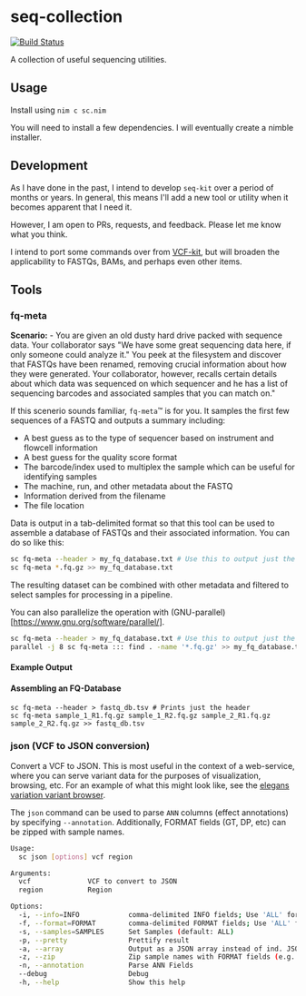 # seq-collection

[![Build Status](https://travis-ci.org/danielecook/seq-collection.svg?branch=development)](https://travis-ci.org/danielecook/seq-collection)

A collection of useful sequencing utilities.

## Usage

Install using `nim c sc.nim`

You will need to install a few dependencies. I will eventually create a nimble installer.

## Development

As I have done in the past, I intend to develop `seq-kit` over a period of months or years. In general, this means I'll add a new tool or utility when it becomes apparent that I need it.

However, I am open to PRs, requests, and feedback. Please let me know what you think.

I intend to port some commands over from [VCF-kit](https://github.com/AndersenLab/VCF-kit), but will broaden the applicability to FASTQs, BAMs, and perhaps even other items.
 
## Tools

### fq-meta

__Scenario:__ - You are given an old dusty hard drive packed with sequence data. Your collaborator says "We have some great sequencing data here, if only someone could analyze it." You peek at the filesystem and discover that FASTQs have been renamed, removing crucial information about how they were generated. Your collaborator, however, recalls certain details about which data was sequenced on which sequencer and he has a list of sequencing barcodes and associated samples that you can match on."

If this scenerio sounds familiar, `fq-meta`™ is for you. It samples the first few sequences of a FASTQ and outputs a summary including:

* A best guess as to the type of sequencer based on instrument and flowcell information
* A best guess for the quality score format
* The barcode/index used to multiplex the sample which can be useful for identifying samples
* The machine, run, and other metadata about the FASTQ
* Information derived from the filename
* The file location

Data is output in a tab-delimited format so that this tool can be used to assemble a database of FASTQs and their associated information. You can do so like this:

```bash
sc fq-meta --header > my_fq_database.txt # Use this to output just the variable names
sc fq-meta *.fq.gz >> my_fq_database.txt
```

The resulting dataset can be combined with other metadata and filtered to select samples for processing in a pipeline.

You can also parallelize the operation with (GNU-parallel)[https://www.gnu.org/software/parallel/].

```bash
sc fq-meta --header > my_fq_database.txt # Use this to output just the variable names
parallel -j 8 sc fq-meta ::: find . -name '*.fq.gz' >> my_fq_database.txt
```

#### Example Output



#### Assembling an FQ-Database

```
sc fq-meta --header > fastq_db.tsv # Prints just the header
sc fq-meta sample_1_R1.fq.gz sample_1_R2.fq.gz sample_2_R1.fq.gz sample_2_R2.fq.gz >> fastq_db.tsv
```

### json (VCF to JSON conversion)

Convert a VCF to JSON. This is most useful in the context of a web-service, where you can serve variant data for the purposes of visualization, browsing, etc. For an example of what this might look like, see the [elegans variation variant browser](https://elegansvariation.org/data/browser/).

The `json` command can be used to parse `ANN` columns (effect annotations) by specifying `--annotation`. Additionally, FORMAT fields (GT, DP, etc) can be zipped with sample names.

```bash
Usage:
  sc json [options] vcf region

Arguments:
  vcf              VCF to convert to JSON
  region           Region

Options:
  -i, --info=INFO            comma-delimited INFO fields; Use 'ALL' for everything
  -f, --format=FORMAT        comma-delimited FORMAT fields; Use 'ALL' for everything
  -s, --samples=SAMPLES      Set Samples (default: ALL)
  -p, --pretty               Prettify result
  -a, --array                Output as a JSON array instead of ind. JSON lines
  -z, --zip                  Zip sample names with FORMAT fields (e.g. {'sample1': 25, 'sample2': 34})
  -n, --annotation           Parse ANN Fields
  --debug                    Debug
  -h, --help                 Show this help
```

